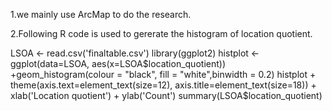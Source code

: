 1.we mainly use ArcMap to do the research.

2.Following R code is used to gererate the histogram of location quotient.

LSOA <- read.csv('finaltable.csv')
library(ggplot2)
histplot <- ggplot(data=LSOA, aes(x=LSOA$location_quotient)) 
                  +geom_histogram(colour = "black", fill = "white",binwidth = 0.2)
histplot + theme(axis.text=element_text(size=12),
                 axis.title=element_text(size=18)) + xlab('Location quotient') + ylab('Count')
summary(LSOA$location_quotient)
